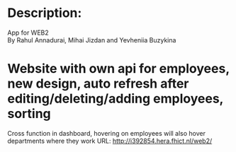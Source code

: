 # Description:

App for WEB2   
By Rahul Annadurai, Mihai Jizdan and Yevheniia Buzykina



# Website with own api for employees, new design, auto refresh after editing/deleting/adding employees, sorting
Cross function in dashboard, hovering on employees will also hover departments where they work 
URL: http://i392854.hera.fhict.nl/web2/
